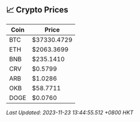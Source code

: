 ## 📈 Crypto Prices

| Coin | Price |
| ---- | ----- |
| BTC | $37330.4729 |
| ETH | $2063.3699 |
| BNB | $235.1410 |
| CRV | $0.5799 |
| ARB | $1.0286 |
| OKB | $58.7711 |
| DOGE | $0.0760 |

_Last Updated: 2023-11-23 13:44:55.512 +0800 HKT_